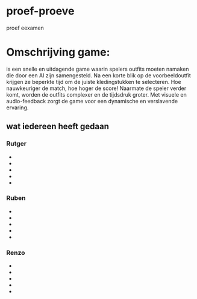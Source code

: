 # proef-proeve
proef eexamen

# Omschrijving game:
is een snelle en uitdagende game waarin spelers outfits moeten namaken die door een AI zijn samengesteld. Na een korte blik op de voorbeeldoutfit krijgen ze beperkte tijd om de juiste kledingstukken te selecteren. Hoe nauwkeuriger de match, hoe hoger de score! Naarmate de speler verder komt, worden de outfits complexer en de tijdsdruk groter. Met visuele en audio-feedback zorgt de game voor een dynamische en verslavende ervaring.

## wat iedereen heeft gedaan
### Rutger
* 
* 
* 
* 
* 
### Ruben
* 
* 
* 
* 
* 
### Renzo
* 
* 
* 
* 
* 
